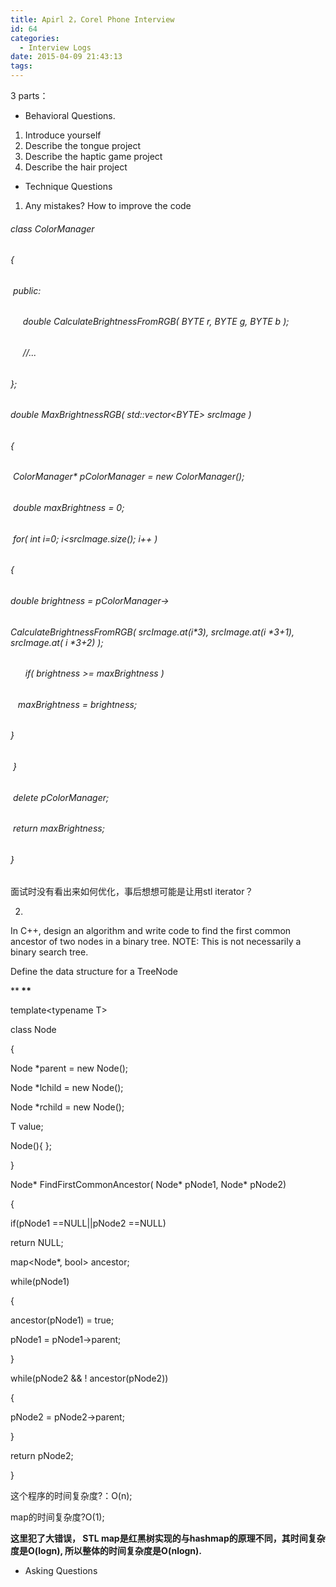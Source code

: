 ```yaml
---
title: Apirl 2，Corel Phone Interview
id: 64
categories:
  - Interview Logs
date: 2015-04-09 21:43:13
tags:
---
```


3 parts：

*   Behavioral Questions.

1.  Introduce yourself
2.  Describe the tongue project
3.  Describe the haptic game project
4.  Describe the hair project

*   Technique Questions

1.  Any mistakes? How to improve the code

###### class ColorManager

###### {

######  public:

######      double CalculateBrightnessFromRGB( BYTE r, BYTE g, BYTE b );

######      //...

###### };

###### double MaxBrightnessRGB( std::vector&lt;BYTE&gt; srcImage )

###### {

######  ColorManager* pColorManager = new ColorManager();

######  double maxBrightness = 0;

######  for( int i=0; i&lt;srcImage.size(); i++ )

###### {

###### double brightness = pColorManager-&gt;

###### CalculateBrightnessFromRGB( srcImage.at(i*3), srcImage.at(i *3+1), srcImage.at( i *3+2) );

######       if( brightness &gt;= maxBrightness )

######    maxBrightness = brightness;

###### }

######  }

######  delete pColorManager;

######  return maxBrightness;

###### }

面试时没有看出来如何优化，事后想想可能是让用stl iterator？

2.

In C++, design an algorithm and write code to find the first common ancestor of two nodes in a binary tree. NOTE: This is not necessarily a binary search tree.

Define the data structure for a TreeNode

**<strong> **</strong>

template&lt;typename T&gt;

class Node

{

Node *parent = new Node();

Node *lchild = new Node();

Node *rchild = new Node();

T value;

Node(){ };

}

Node* FindFirstCommonAncestor( Node* pNode1, Node* pNode2)

{

if(pNode1 ==NULL||pNode2 ==NULL)

return NULL;

map&lt;Node*, bool&gt; ancestor;

while(pNode1)

{

ancestor(pNode1) = true;

pNode1 = pNode1-&gt;parent;

}

while(pNode2 &amp;&amp; ! ancestor(pNode2))

{

pNode2 = pNode2-&gt;parent;

}

return pNode2;

}

这个程序的时间复杂度?：O(n);

map的时间复杂度?O(1);

**这里犯了大错误， STL map是红黑树实现的与hashmap的原理不同，其时间复杂度是O(logn), 所以整体的时间复杂度是O(nlogn).**

*   Asking Questions